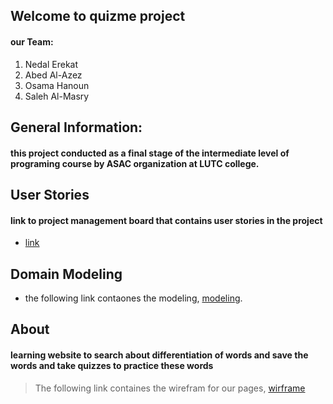 ## Welcome to quizme project 
#### our Team:
1. Nedal Erekat
2. Abed Al-Azez
3. Osama Hanoun
4. Saleh Al-Masry

## General Information:
#### this project conducted as a final stage of the intermediate level of programing course by ASAC organization at LUTC college.

## User Stories
#### link to  project management board that contains  user stories in the project
- [link](https://trello.com/b/LsibVh66/quizeme)

## Domain Modeling
- the following link contaones the modeling, [modeling](https://docs.google.com/presentation/d/1riP9OEmKEXAkKJebnI0WfkBfkNE3ZTiLkyUyKuwiE9o/edit?usp=sharing ).

## About
#### learning website to search about differentiation of words and save the words and take quizzes to practice these words
> The following link containes the wirefram for our pages, [wirframe](https://wireframe.cc/pro/pp/9a49561ec359463)
